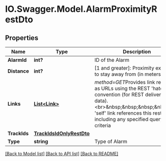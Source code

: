 # IO.Swagger.Model.AlarmProximityRestDto
## Properties

Name | Type | Description | Notes
------------ | ------------- | ------------- | -------------
**AlarmId** | **int?** | ID of the Alarm | [optional] 
**Distance** | **int?** | [1 and greater]: Proximity expected to stay away from (in meters) | [optional] 
**Links** | [**List&lt;Link&gt;**](Link.md) | *method&#x3D;GET*Provides link relations as URLs using the REST &#x27;hateoas&#x27; convention (for REST delivered data).&lt;br&gt;&amp;nbsp;&amp;nbsp;&amp;nbsp;&amp;nbsp;The &#x27;self&#x27; link references this rest object, including any specified query criteria | [optional] 
**TrackIds** | [**TrackIdsIdOnlyRestDto**](TrackIdsIdOnlyRestDto.md) |  | [optional] 
**Type** | **string** | Type of Alarm | [optional] 

[[Back to Model list]](../README.md#documentation-for-models) [[Back to API list]](../README.md#documentation-for-api-endpoints) [[Back to README]](../README.md)

